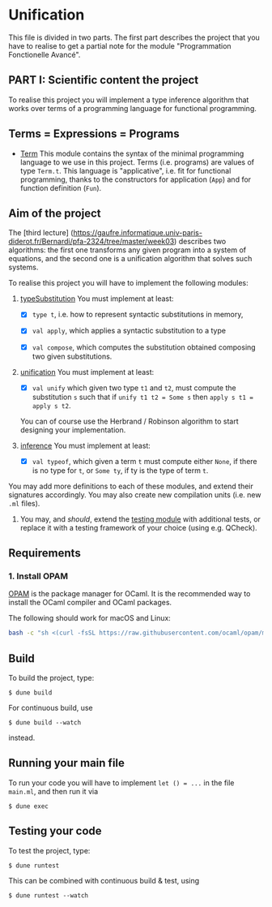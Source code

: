 # Unification

This file is divided in two parts.
The first part describes the project that you have to
realise to get a partial note for the module 
"Programmation Fonctionelle Avancé".

## PART I: Scientific content the project

To realise this project you will implement a type inference
algorithm that works over terms of a programming language
for functional programming.


## Terms = Expressions = Programs

- [Term](./lib/term.mli) This module contains the syntax of
  the minimal programming language to we use in this project.
  Terms (i.e. programs) are values of type `Term.t`.
  This language is "applicative", i.e. fit for functional programming,
  thanks to the constructors for application (`App`) and
  for function definition (`Fun`).


## Aim of the project

The [third lecture]
(https://gaufre.informatique.univ-paris-diderot.fr/Bernardi/pfa-2324/tree/master/week03)
describes two algorithms:
the first one transforms any given program into a system of
equations, and the second one is a unification algorithm that solves
such systems.

To realise this project you will have to implement the following modules:

1. [typeSubstitution](./lib/typeSubstitution.ml)
   You must implement at least:
   - [X] `type t`, i.e. how to represent syntactic substitutions in memory,
   - [X] `val apply`,  which applies a syntactic substitution to a type
   - [X] `val compose`, which computes the substitution obtained composing two given substitutions.
    
   
1. [unification](./lib/unification.ml) 
   You must implement at least:
   - [X] `val unify` which given two type `t1` and `t2`, 
	 must compute the substitution `s` such that if
	 `unify t1 t2 = Some s` then `apply s t1 = apply s t2`.

   You can of course use the Herbrand / Robinson algorithm
   to start designing your implementation.


1. [inference](./lib/inference.ml)
   You must implement at least:
   - [X] `val typeof`, which given a term  `t` must compute either
   `None`, if there is no type for `t`, or `Some ty`, if ty is the type of term `t`.

You may add more definitions to each of these modules, and extend their signatures accordingly.
You may also create new compilation units (i.e. new `.ml` files).

1. You may, and *should*, extend the [testing module](./test/test_projet_pfa_23_24.ml) with additional
tests, or replace it with a testing framework of your choice (using e.g. QCheck).
   
## Requirements

### 1. Install OPAM

[OPAM](https://opam.ocaml.org/) is the package manager for OCaml. It
is the recommended way to install the OCaml compiler and OCaml
packages.

The following should work for macOS and Linux:
````sh
bash -c "sh <(curl -fsSL https://raw.githubusercontent.com/ocaml/opam/master/shell/install.sh)"
````

## Build

To build the project, type:

```
$ dune build
```

For continuous build, use

```
$ dune build --watch
```

instead.

## Running your main file

To run your code you will have to implement 
`let () = ...` in the file  `main.ml`, and
then run it via

```
$ dune exec 
```

## Testing your code

To test the project, type:

```
$ dune runtest
```

This can be combined with continuous build & test, using

```
$ dune runtest --watch
```
